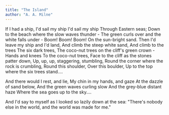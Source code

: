 ```yaml
---
title: "The Island"
author: "A. A. Milne"
---
```


If I had a ship,
I'd sail my ship
I'd sail my ship
Through Eastern seas;
Down to the beach where the slow waves thunder -
The green curls over and the white falls under -
Boom! Boom! Boom!
On the sun-bright sand.
Then I'd leave my ship and I'd land,
And climb the steep white sand,
And climb to the trees
The six dark trees,
The coco-nut trees on the cliff's green crown -
Hands and knees
To the coco-nut trees,
Face to the cliff as the stones patter down,
Up, up, up, staggering, stumbling,
Round the corner where the rock is crumbling,
Round this shoulder,
Over this boulder,
Up to the top where the six trees stand....

And there would I rest, and lie,
My chin in my hands, and gaze
At the dazzle of sand below,
And the green waves curling slow
And the grey-blue distant haze
Where the sea goes up to the sky....

And I'd say to myself as I looked so lazily down at the sea:
"There's nobody else in the world, and the world was made for me."
